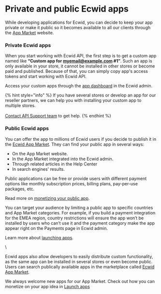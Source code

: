 # Private and public Ecwid apps

While developing applications for Ecwid, you can decide to keep your app private or make it public so it becomes available to all our clients through the [App Market](https://www.ecwid.com/apps) website.

### Private Ecwid apps

When you start working with Ecwid API, the first step is to get a custom app named like **“Custom app for myemail@example.com #1”**. Such an app is only available in your store, it cannot be installed in other stores or become paid and published. Because of that, you can simply copy app's access tokens and start working with Ecwid API.&#x20;

Access your custom apps through the [app dashboard](https://my.ecwid.com/#develop-apps) in the Ecwid admin.

{% hint style="info" %}
If you have several stores or develop an app for our reseller partners, we can help you with installing your custom app to multiple stores. \
\
[Contact API Support team](../contact-ecwid-api-support-team.md) to get help.
{% endhint %}

### Public Ecwid apps

You can offer the app to millions of Ecwid users if you decide to publish it in the [Ecwid App Market](https://www.ecwid.com/apps). They can find your public app in several ways:

* On the App Market website.
* In the App Market integrated into the Ecwid admin.
* Through related articles in the Help Center
* In search engines' results.&#x20;

Public applications can be free or provide users with different payment options like monthly subscription prices, billing plans, pay-per-use packages, etc.

Read more on [monetizing your public app](../launch-apps/monetize-public-apps.md).

You can target your audience by limiting a public app to specific countries and App Market categories. For example, if you build a payment integration for the EMEA region, country restrictions will ensure the app won’t be installed by users who can’t use it and the payment category make the app appear right on the Payments page in Ecwid admin.

Learn more about [launching apps](broken-reference).

\










Ecwid apps also allow developers to easily distribute custom functionality, as the same app can be installed in several stores or even become public. Users can search publically available apps in the marketplace called [Ecwid App Market](https://www.ecwid.com/apps).

We always welcome new apps for our App Market. Check out how you can monetize on your app idea in [Launch apps](broken-reference)

